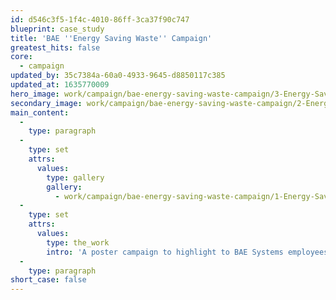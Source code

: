```yaml
---
id: d546c3f5-1f4c-4010-86ff-3ca37f90c747
blueprint: case_study
title: 'BAE ''Energy Saving Waste'' Campaign'
greatest_hits: false
core:
  - campaign
updated_by: 35c7384a-60a0-4933-9645-d8850117c385
updated_at: 1635770009
hero_image: work/campaign/bae-energy-saving-waste-campaign/3-Energy-Saving-Posters-v2.jpg
secondary_image: work/campaign/bae-energy-saving-waste-campaign/2-Energy-Saving-Posters-v2.jpg
main_content:
  -
    type: paragraph
  -
    type: set
    attrs:
      values:
        type: gallery
        gallery:
          - work/campaign/bae-energy-saving-waste-campaign/1-Energy-Saving-Posters-v2.jpg
  -
    type: set
    attrs:
      values:
        type: the_work
        intro: 'A poster campaign to highlight to BAE Systems employees the amount of wasted energy the business goes through during the Easter holiday period. To connect with a large audience, we have taken a tongue-in-cheek approach with some creative copywriting to deliver the financial figures to people in a way we can all relate, and after a successful reaction to the campaign, a similar approach has been taken for a Christmas campaign. An important message delivered in a fun way to great effect.'
  -
    type: paragraph
short_case: false
---
```

